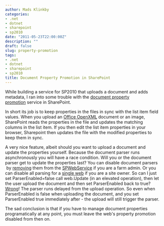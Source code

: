 ```yaml
---
author: Mads Klinkby
categories:
- .net
- dotnet
- sharepoint
- sp2010
date: "2011-05-23T22:00:00Z"
description: ""
draft: false
slug: property-promotion
tags:
- .net
- dotnet
- sharepoint
- sp2010
title: Document Property Promotion in SharePoint
---
```



While building a service for SP2010 that uploads a document and adds metadata, I ran into some trouble with the [document property promotion](http://msdn.microsoft.com/en-us/library/aa543341.aspx) service in SharePoint.

In short its job is to keep properties in the files in sync with the list item field values. When you upload an [Office OpenXML](http://en.wikipedia.org/wiki/Office_Open_XML) document or an image, SharePoint reads the properties in the file and updates the matching columns in the list item. If you then edit the list item properties in your browser, Sharepoint then updates the file with the modified properties to keep them in sync.

A very nice feature, albeit should you want to upload a document and update the properties yourself. Because the document parser runs asynchronously you will have a race condition. Will you or the document parser get to update the properties last? You can disable document parsers  by [removing](http://msdn.microsoft.com/en-us/library/aa544149.aspx) them from the [ SPWebService](http://msdn.microsoft.com/en-us/library/microsoft.sharepoint.administration.spwebservice.aspx) if you are a farm admin. Or you can disable all parsing for a [ single web](http://msdn.microsoft.com/en-us/library/microsoft.sharepoint.spweb.parserenabled.aspx) if you are a site owner. So can I just set ParserEnabled=false call web.Update (in an elevated operation), then let the user upload the document and then set ParserEnabled back to true? [ Wrong](http://platinumdogs.wordpress.com/2010/03/29/sharepoint-updating-office-based-document-library-items-automatic-document-property-promotion/)! The parser runs delayed from the upload operation. So even when ParserEnabled is false when uploading the document, and you set ParserEnabled true immediately after - the upload will still trigger the parser.

The sad conclusion is that if you have to manage document properties programatically at any point, you must leave the web's property promotion disabled from then on.

